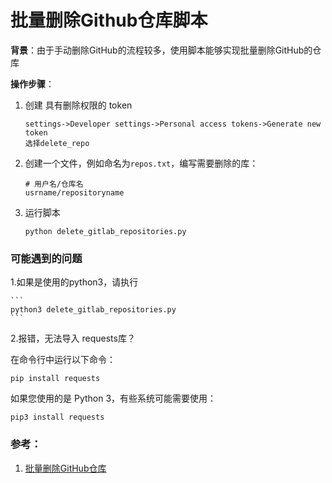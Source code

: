 # 批量删除Github仓库脚本

**背景**：由于手动删除GitHub的流程较多，使用脚本能够实现批量删除GitHub的仓库



**操作步骤**：

 1. 创建 具有删除权限的 token

    ```
    settings->Developer settings->Personal access tokens->Generate new token
    选择delete_repo
    ```

 2. 创建一个文件，例如命名为`repos.txt`，编写需要删除的库：

    ```
    # 用户名/仓库名
    usrname/repositoryname
    ```

 3. 运行脚本

    ```
    python delete_gitlab_repositories.py
    ```

### 可能遇到的问题

1.如果是使用的python3，请执行

    ```
    python3 delete_gitlab_repositories.py
    ```
    
2.报错，无法导入 requests库？

在命令行中运行以下命令：
```
pip install requests
```
如果您使用的是 Python 3，有些系统可能需要使用：
```
pip3 install requests
```


### 参考：

1. [批量删除GitHub仓库](https://www.jianshu.com/p/308b85e1fe69)
